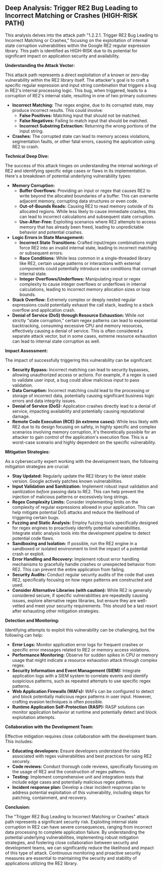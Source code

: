 ## Deep Analysis: Trigger RE2 Bug Leading to Incorrect Matching or Crashes (HIGH-RISK PATH)

This analysis delves into the attack path "1.2.2.1. Trigger RE2 Bug Leading to Incorrect Matching or Crashes," focusing on the exploitation of internal state corruption vulnerabilities within the Google RE2 regular expression library. This path is identified as HIGH-RISK due to its potential for significant impact on application security and availability.

**Understanding the Attack Vector:**

This attack path represents a direct exploitation of a known or zero-day vulnerability within the RE2 library itself. The attacker's goal is to craft a specific regular expression and input string combination that triggers a bug in RE2's internal processing logic. This bug, when triggered, leads to a corruption of RE2's internal state, resulting in one of two primary outcomes:

* **Incorrect Matching:** The regex engine, due to its corrupted state, may produce incorrect results. This could involve:
    * **False Positives:** Matching input that should not be matched.
    * **False Negatives:** Failing to match input that should be matched.
    * **Incorrect Substring Extraction:** Returning the wrong portions of the input string.
* **Crashes:** The corrupted state can lead to memory access violations, segmentation faults, or other fatal errors, causing the application using RE2 to crash.

**Technical Deep Dive:**

The success of this attack hinges on understanding the internal workings of RE2 and identifying specific edge cases or flaws in its implementation. Here's a breakdown of potential underlying vulnerability types:

* **Memory Corruption:**
    * **Buffer Overflows:**  Providing an input or regex that causes RE2 to write beyond the allocated boundaries of a buffer. This can overwrite adjacent memory, corrupting data structures or even code.
    * **Out-of-Bounds Reads:**  Causing RE2 to read memory outside of its allocated regions. While less likely to cause immediate crashes, this can lead to incorrect calculations and subsequent state corruption.
    * **Use-After-Free:**  Exploiting scenarios where RE2 attempts to access memory that has already been freed, leading to unpredictable behavior and potential crashes.
* **Logic Errors in State Management:**
    * **Incorrect State Transitions:**  Crafted input/regex combinations might force RE2 into an invalid internal state, leading to incorrect matching or subsequent errors.
    * **Race Conditions:**  While less common in a single-threaded library like RE2, certain usage patterns or interactions with external components could potentially introduce race conditions that corrupt internal state.
    * **Integer Overflows/Underflows:**  Manipulating input or regex complexity to cause integer overflows or underflows in internal calculations, leading to incorrect memory allocation sizes or loop bounds.
* **Stack Overflow:**  Extremely complex or deeply nested regular expressions could potentially exhaust the call stack, leading to a stack overflow and application crash.
* **Denial of Service (DoS) through Resource Exhaustion:** While not strictly "state corruption," certain regex patterns can lead to exponential backtracking, consuming excessive CPU and memory resources, effectively causing a denial of service. This is often considered a separate attack vector, but in some cases, extreme resource exhaustion can lead to internal state corruption as well.

**Impact Assessment:**

The impact of successfully triggering this vulnerability can be significant:

* **Security Bypass:** Incorrect matching can lead to security bypasses, allowing unauthorized access or actions. For example, if a regex is used to validate user input, a bug could allow malicious input to pass validation.
* **Data Corruption:** Incorrect matching could lead to the processing or storage of incorrect data, potentially causing significant business logic errors and data integrity issues.
* **Denial of Service (DoS):** Application crashes directly lead to a denial of service, impacting availability and potentially causing reputational damage.
* **Remote Code Execution (RCE) (in extreme cases):** While less likely with RE2 due to its design focusing on safety, in highly specific and complex scenarios involving memory corruption, it's theoretically possible for an attacker to gain control of the application's execution flow. This is a worst-case scenario and highly dependent on the specific vulnerability.

**Mitigation Strategies:**

As a cybersecurity expert working with the development team, the following mitigation strategies are crucial:

* **Stay Updated:** Regularly update the RE2 library to the latest stable version. Google actively patches known vulnerabilities.
* **Input Validation and Sanitization:**  Implement robust input validation and sanitization *before* passing data to RE2. This can help prevent the injection of malicious patterns or excessively long strings.
* **Regex Complexity Limits:**  Consider implementing limits on the complexity of regular expressions allowed in your application. This can help mitigate potential DoS attacks and reduce the likelihood of triggering certain bugs.
* **Fuzzing and Static Analysis:** Employ fuzzing tools specifically designed for regex engines to proactively identify potential vulnerabilities. Integrate static analysis tools into the development pipeline to detect potential code flaws.
* **Sandboxing and Isolation:** If possible, run the RE2 engine in a sandboxed or isolated environment to limit the impact of a potential crash or exploit.
* **Error Handling and Recovery:** Implement robust error handling mechanisms to gracefully handle crashes or unexpected behavior from RE2. This can prevent the entire application from failing.
* **Security Audits:** Conduct regular security audits of the code that uses RE2, specifically focusing on how regex patterns are constructed and used.
* **Consider Alternative Libraries (with caution):** While RE2 is generally considered secure, if specific vulnerabilities are repeatedly causing issues, explore alternative regex libraries, but ensure they are well-vetted and meet your security requirements. This should be a last resort after exhausting other mitigation strategies.

**Detection and Monitoring:**

Identifying attempts to exploit this vulnerability can be challenging, but the following can help:

* **Error Logs:** Monitor application error logs for frequent crashes or specific error messages related to RE2 or memory access violations.
* **Performance Monitoring:** Observe for sudden spikes in CPU or memory usage that might indicate a resource exhaustion attack through complex regex.
* **Security Information and Event Management (SIEM):** Integrate application logs with a SIEM system to correlate events and identify suspicious patterns, such as repeated attempts to use specific regex patterns.
* **Web Application Firewalls (WAFs):**  WAFs can be configured to detect and block potentially malicious regex patterns in user input. However, crafting evasion techniques is often possible.
* **Runtime Application Self-Protection (RASP):** RASP solutions can monitor application behavior at runtime and potentially detect and block exploitation attempts.

**Collaboration with the Development Team:**

Effective mitigation requires close collaboration with the development team. This includes:

* **Educating developers:**  Ensure developers understand the risks associated with regex vulnerabilities and best practices for using RE2 securely.
* **Code reviews:**  Conduct thorough code reviews, specifically focusing on the usage of RE2 and the construction of regex patterns.
* **Testing:**  Implement comprehensive unit and integration tests that include edge cases and potentially malicious regex patterns.
* **Incident response plan:**  Develop a clear incident response plan to address potential exploitation of this vulnerability, including steps for patching, containment, and recovery.

**Conclusion:**

The "Trigger RE2 Bug Leading to Incorrect Matching or Crashes" attack path represents a significant security risk. Exploiting internal state corruption in RE2 can have severe consequences, ranging from incorrect data processing to complete application failure. By understanding the potential underlying vulnerabilities, implementing robust mitigation strategies, and fostering close collaboration between security and development teams, we can significantly reduce the likelihood and impact of this type of attack. Continuous monitoring and proactive security measures are essential to maintaining the security and stability of applications utilizing the RE2 library.
